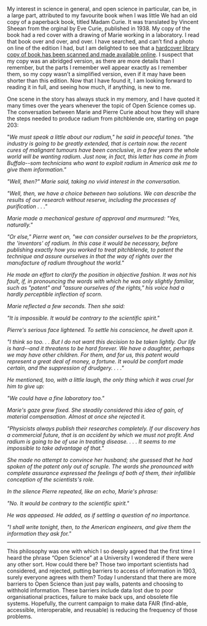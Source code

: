 My interest in science in general, and open science in particular, can be, in a large part, attributed to my favourite book when I was little We had an old copy of a paperback book, titled Madam Curie. It was translated by Vincent Sheean from the orginal by Eve Curie, published in 1938. My copy of the book had a red cover with a drawing of Marie working in a laboratory. I read that book over and over, and over. I have searched, and can’t find a photo on line of the edition I had, but I am delighted to see that a [hardcover library copy of book has been scanned and made available online](https://archive.org/details/madamecuriebiogr00evec_0/page/204/mode/2up%20%22smartCard-inline). I suspect that my copy was an abridged version, as there are more details than I remember, but the parts I remember well appear exactly as I remember them, so my copy wasn’t a simplified version, even if it may have been shorter than this edition. Now that I have found it, I am looking forward to reading it in full, and seeing how much, if anything, is new to me.

One scene in the story has always stuck in my memory, and I have quoted it many times over the years whenever the topic of Open Science comes up. The conversation between Marie and Pierre Curie about how they will share the steps needed to produce radium from pitchblende ore, starting on page 203:

"*We must speak a little about our radium," he said in peaceful tones. "the industry is going to be greatly extended, that is certain now. the recent cures of malignant tumours have been conclusive, in a few years the whole world will be wanting radium. Just now, in fact, this letter has come in from Buffalo--som technicians who want to exploit radium in America ask me to give them information."*

*"Well, then?" Marie said, taking no vivid interest in the conversation.*

*"Well, then, we have a choice between two solutions. We can describe the results of our research without reserve, including the processes of purification . . ."*

*Marie made a mechanical gesture of approval and murmured: "Yes, naturally."*

*"Or else," Pierre went on, "we can consider ourselves to be the proprietors, the 'inventors' of radium. In this case it would be necessary, before publishing exactly how you worked to treat pitchblende, to patent the technique and assure ourselves in that the way of rights over the manufacture of radium throughout the world."*

*He made an effort to clarify the position in objective fashion. It was not his fault, if, in pronouncing the words with which he was only slightly familiar, such as "patent" and "assure ourselves of the rights," his voice had a hardly perceptible inflection of scorn.*

*Marie reflected a few seconds. Then she said:*

*"It is impossible. It would be contrary to the scientific spirit."*

*Pierre's serious face lightened. To settle his conscience, he dwelt upon it.*

*"I think so too. . . But I do not want this decision to be taken lightly. Our life is hard--and it threatens to be hard forever. We have a daughter, perhaps we may have other children. For them, and for us, this patent would represent a great deal of money, a fortune. It would be comfort made certain, and the suppression of drudgery. . . ."*

*He mentioned, too, with a little laugh, the only thing which it was cruel for him to give up:*

*"We could have a fine laboratory too."*

*Marie's gaze grew fixed. She steadily considered this idea of gain, of material compensation. Almost at once she rejected it.*

*"Physicists always publish their researches completely. If our discovery has a commercial future, that is an accident by which we must not profit. And radium is going to be of use in treating disease. . . . It seems to me impossible to take advantage of that."*

*She made no attempt to convince her husband; she guessed that he had spoken of the patent only out of scruple. The words she pronounced with complete assurance expressed the feelings of both of them, their infallible conception of the scientists's role.*

*In the silence Pierre repeated, like an echo, Marie's phrase:*

*"No. It would be contrary to the scientific spirit."*

*He was appeased. He added, as if settling a question of no importance.*

*"I shall write tonight, then, to the American engineers, and give them the information they ask for."*

---

This philosophy was one with which I so deeply agreed that the first time I heard the phrase “Open Science” at a University I wondered if there were any other sort. How could there be? Those two important scientists had considered, and rejected, putting barriers to access of information in 1903, surely everyone agrees with them? Today I understand that there are more barriers to Open Science than just pay walls, patents and choosing to withhold information. These barriers include data lost due to poor organisational practices, failure to make back ups, and obsolete file systems. Hopefully, the current campaign to make data FAIR (find-able, accessible, interoperable, and reusable) is reducing the frequency of those problems.